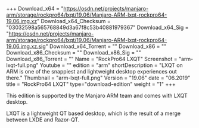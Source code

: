 +++
Download_x64 = "https://osdn.net/projects/manjaro-arm/storage/rockpro64/lxqt/19.06/Manjaro-ARM-lxqt-rockpro64-19.06.img.xz"
Download_x64_Checksum = "03032598a565768849d3a67f8c53b40881979367"
Download_x64_Sig = "https://osdn.net/projects/manjaro-arm/storage/rockpro64/lxqt/19.06/Manjaro-ARM-lxqt-rockpro64-19.06.img.xz.sig"
Download_x64_Torrent = ""
Download_x86 = ""
Download_x86_Checksum = ""
Download_x86_Sig = ""
Download_x86_Torrent = ""
Name = "RockPro64 LXQT"
Screenshot = "arm-lxqt-full.png"
Youtube = ""
edition = "arm"
shortDescription = "LXQT on ARM is one of the snappiest and lightweight desktop experiences out there."
Thumbnail = "arm-lxqt-full.png"
Version = "19.06"
date = "06.2019"
title = "RockPro64 LXQT"
type="download-edition"
weight = "1"
+++

This edition is supported by the Manjaro ARM team and comes with LXQT desktop.

LXQT is a lightweight QT based desktop, which is the result of a merge between LXDE and Razor-QT.

